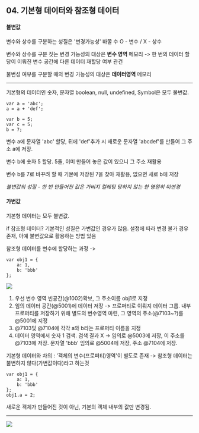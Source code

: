 ## 04. 기본형 데이터와 참조형 데이터 

#### 불변값 
변수와 상수를 구분하는 성질은 '변경가능성' 
바꿀 수 O - 변수 / X - 상수 

변수와 상수를 구분 짓는 변경 가능성의 대상은 **변수 영역** 메모리 
-> 한 번의 데이터 할당이 이뤄진 변수 공간에 다른 데이터 재할당 여부 관건 

불변성 여부를 구분할 때의 변경 가능성의 대상은 **데이터영역** 메모리 

<hr/>

기본형의 데이터인 숫자, 문자열 boolean, null, undefined, Symbol은 모두 불변값. 
```
var a = 'abc';
a = a + 'def';

var b = 5;
var c = 5;
b = 7;
```
변수 a에 문자열 'abc' 할당, 뒤에 'def'추가 시 
새로운 문자열 'abcdef'를 만들어 그 주소 a에 저장. 

변수 b에 숫자 5 할당. 
5줄, 이미 만들어 놓은 값이 있으니 그 주소 재활용 

변수 b를 7로 바꾸려 할 때 
기본에 저장된 7을 찾아 재활용, 없으면 새로 b에 저장 

*불변값의 성질 - 한 번 만들어진 값은 가비지 컬레팅 당하지 않는 한 영원히 미변경*

#### 가변값 
기본형 데이터는 모두 불변값. 

if 참조형 데이터? 
기본적인 성질은 가변값인 경우가 많음. 
설정에 따라 변경 불가 경우 존재, 아예 불변값으로 활용하는 방법 있음 

참조형 데이터를 변수에 할당하는 과정 -> 
```
var obj1 = {
	a: 1,
    b: 'bbb'
};
```
![](https://velog.velcdn.com/images/whywwhy/post/dcf36052-58f1-44a6-9e97-98ed7fbb468d/image.png)

1. 우선 변수 영역 빈공간(@1002)확보, 그 주소이름 obj1로 지정 
2. 임의 데이터 공간(@5001)에 데이터 저장 -> 프로퍼티로 이뤄지 데이터 그룹. 
내부 프로퍼티를 저장하기 위해 별도의 변수영역 마련, 그 영역의 주소(@7103~?)를 @5001에 지정 
3. @7103및 @7104에 각각 a와 b라는 프로퍼티 이름을 지정 
4. 데이터 영역에서 숫자 1 검색. 
검색 결과 X -> 임의로 @5003에 저장, 이 주소를 @7103에 저장. 
문자열 'bbb' 임의로 @5004에 저장, 주소 @7104에 저장. 

기본형 데이터와 차의 : '객체의 변수(프로퍼티)영역'이 별도로 존재 
-> 참조형 데이터는 불변하지 않다(가변값이다)라고 하는것 

```
var obj1 = {
	a: 1, 
    b: 'bbb'
};
obj1.a = 2;
``` 
새로운 객체가 만들어진 것이 아닌, 기본의 객체 내부의 값만 변경됨. 
<hr/>

![](https://velog.velcdn.com/images/whywwhy/post/d45675cf-f9d3-4a1e-882f-cd06669a5144/image.png)
